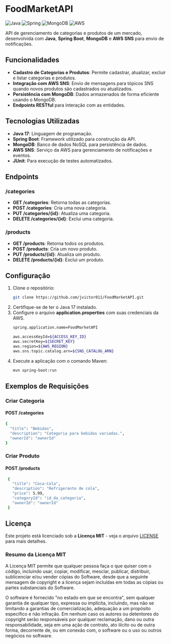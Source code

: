 # FoodMarketAPI

![Java](https://img.shields.io/badge/java-%23ED8B00.svg?style=for-the-badge&logo=openjdk&logoColor=white) 
![Spring](https://img.shields.io/badge/spring-%236DB33F.svg?style=for-the-badge&logo=spring&logoColor=white) 
![MongoDB](https://img.shields.io/badge/mongodb-%2347A248.svg?style=for-the-badge&logo=mongodb&logoColor=white) 
![AWS](https://img.shields.io/badge/AWS-%23FF9900.svg?style=for-the-badge&logo=amazonaws&logoColor=white)

API de gerenciamento de categorias e produtos de um mercado, desenvolvida com **Java**, **Spring Boot**, **MongoDB** e **AWS SNS** para envio de notificações.

## Funcionalidades

- **Cadastro de Categorias e Produtos**: Permite cadastrar, atualizar, excluir e listar categorias e produtos.
- **Integração com AWS SNS**: Envio de mensagens para tópicos SNS quando novos produtos são cadastrados ou atualizados.
- **Persistência com MongoDB**: Dados armazenados de forma eficiente usando o MongoDB.
- **Endpoints RESTful** para interação com as entidades.

## Tecnologias Utilizadas

- **Java 17**: Linguagem de programação.
- **Spring Boot**: Framework utilizado para construção da API.
- **MongoDB**: Banco de dados NoSQL para persistência de dados.
- **AWS SNS**: Serviço da AWS para gerenciamento de notificações e eventos.
- **JUnit**: Para execução de testes automatizados.

## Endpoints

### /categories

- **GET /categories**: Retorna todas as categorias.
- **POST /categories**: Cria uma nova categoria.
- **PUT /categories/{id}**: Atualiza uma categoria.
- **DELETE /categories/{id}**: Exclui uma categoria.

### /products

- **GET /products**: Retorna todos os produtos.
- **POST /products**: Cria um novo produto.
- **PUT /products/{id}**: Atualiza um produto.
- **DELETE /products/{id}**: Exclui um produto.

## Configuração

1. Clone o repositório:
   ```bash
   git clone https://github.com/jvictor011/FoodMarketAPI.git
   ```
2. Certifique-se de ter o Java 17 instalado.
3. Configure o arquivo **application.properties** com suas credenciais da AWS.
   ```bash
   spring.application.name=FoodMarketAPI

   aws.accessKeyId=${ACCESS_KEY_ID}
   aws.secretKey=${SECRET_KEY}
   aws.region=${AWS_REGION}
   aws.sns.topic.catalog.arn=${SNS_CATALOG_ARN}
   ```
 4. Execute a aplicação com o comando Maven:
    ```bash
    mvn spring-boot:run
    ```
 ## Exemplos de Requisições
 ### Criar Categoria
 #### POST /categories
 ```bash
 {
   "title": "Bebidas",
   "description": "Categoria para bebidas variadas.",
   "ownerId": "ownerId"
 }
 ```
### Criar Produto
#### POST /products
```bash
 {
   "title": "Coca-Cola",
   "description": "Refrigerante de cola",
   "price": 5.99,
   "categoryId": "id_da_categoria",
   "ownerId": "ownerId"
 }
 ```

## Licença

Este projeto está licenciado sob a **Licença MIT** - veja o arquivo [LICENSE](https://github.com/JVictor011/FoodMarketAPI/blob/main/LICENSE) para mais detalhes.

### Resumo da Licença MIT

A Licença MIT permite que qualquer pessoa faça o que quiser com o código, incluindo usar, copiar, modificar, mesclar, publicar, distribuir, sublicenciar e/ou vender cópias do Software, desde que a seguinte mensagem de copyright e a licença sejam incluídas em todas as cópias ou partes substanciais do Software.

O software é fornecido "no estado em que se encontra", sem qualquer garantia de qualquer tipo, expressa ou implícita, incluindo, mas não se limitando a garantias de comercialização, adequação a um propósito específico e não infração. Em nenhum caso os autores ou detentores do copyright serão responsáveis por qualquer reclamação, dano ou outra responsabilidade, seja em uma ação de contrato, ato ilícito ou de outra forma, decorrente de, ou em conexão com, o software ou o uso ou outros negócios no software.
